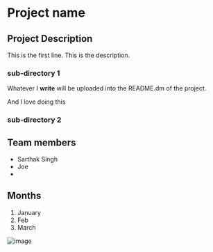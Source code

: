 # Project name

## Project Description

This is the first line. This is the description.

### sub-directory 1

Whatever I **write** will be uploaded 
into the README.dm of the project. 

And I love doing this

### sub-directory 2

## Team members

- Sarthak Singh
- Joe
- 

## Months

1. January
2. Feb
3. March

![image](practice101.png)
